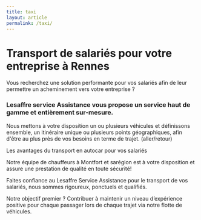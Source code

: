 ```yaml
---
title: taxi
layout: article
permalink: /taxi/
---
```

# Transport de salariés pour votre entreprise à Rennes

Vous recherchez une solution performante pour vos salariés afin de leur permettre un acheminement vers votre entreprise
?

### Lesaffre service Assistance vous propose un service haut de gamme et entièrement sur-mesure.

Nous mettons à votre disposition un ou plusieurs véhicules et définissons ensemble, un itinéraire unique ou plusieurs
points géographiques, afin d'être au plus près de vos besoins en terme de trajet. (aller/retour)

Les avantages du transport en autocar pour vos salariés

Notre équipe de chauffeurs à Montfort et sarégion est à votre disposition et assure une prestation de qualité en toute
sécurité!

Faites confiance au Lesaffre Service Assistance pour le transport de vos salariés, nous sommes rigoureux, ponctuels et qualifiés.

Notre objectif premier ? Contribuer à maintenir un niveau d’expérience positive pour chaque passager lors de chaque
trajet via notre flotte de véhicules.



